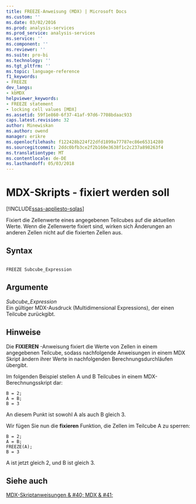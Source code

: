 ```yaml
---
title: FREEZE-Anweisung (MDX) | Microsoft Docs
ms.custom: ''
ms.date: 03/02/2016
ms.prod: analysis-services
ms.prod_service: analysis-services
ms.service: ''
ms.component: ''
ms.reviewer: ''
ms.suite: pro-bi
ms.technology: ''
ms.tgt_pltfrm: ''
ms.topic: language-reference
f1_keywords:
- FREEZE
dev_langs:
- kbMDX
helpviewer_keywords:
- FREEZE statement
- locking cell values [MDX]
ms.assetid: 59f1e860-6f37-41af-97d6-7708bdaac933
caps.latest.revision: 32
author: Minewiskan
ms.author: owend
manager: erikre
ms.openlocfilehash: f122428b224f22dfd1899a77787ec86e65314280
ms.sourcegitcommit: 2ddc0bfb3ce2f2b160e3638f1c2c237a898263f4
ms.translationtype: MT
ms.contentlocale: de-DE
ms.lasthandoff: 05/03/2018
---
```

# <a name="mdx-scripting---freeze"></a>MDX-Skripts - fixiert werden soll
[!INCLUDE[ssas-appliesto-sqlas](../includes/ssas-appliesto-sqlas.md)]

  Fixiert die Zellenwerte eines angegebenen Teilcubes auf die aktuellen Werte. Wenn die Zellenwerte fixiert sind, wirken sich Änderungen an anderen Zellen nicht auf die fixierten Zellen aus.  
  
## <a name="syntax"></a>Syntax  
  
```  
  
FREEZE Subcube_Expression   
```  
  
## <a name="arguments"></a>Argumente  
 *Subcube_Expression*  
 Ein gültiger MDX-Ausdruck (Multidimensional Expressions), der einen Teilcube zurückgibt.  
  
## <a name="remarks"></a>Hinweise  
 Die **FIXIEREN** -Anweisung fixiert die Werte von Zellen in einem angegebenen Teilcube, sodass nachfolgende Anweisungen in einem MDX Skript ändern ihrer Werte in nachfolgenden Berechnungsdurchläufen übergibt.  
  
 Im folgenden Beispiel stellen A und B Teilcubes in einem MDX-Berechnungsskript dar:  
  
```  
B = 2;  
A = B;  
B = 3  
```  
  
 An diesem Punkt ist sowohl A als auch B gleich 3.  
  
 Wir fügen Sie nun die **fixieren** Funktion, die Zellen im Teilcube A zu sperren:  
  
```  
B = 2;  
A = B;  
FREEZE(A);  
B = 3  
```  
  
 A ist jetzt gleich 2, und B ist gleich 3.  
  
## <a name="see-also"></a>Siehe auch  
 [MDX-Skriptanweisungen & #40; MDX & #41;](../mdx/mdx-scripting-statements-mdx.md)  
  
  
